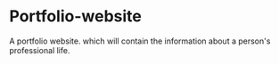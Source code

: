 # Portfolio-website
A portfolio website. which will contain the information about a person's professional life.

